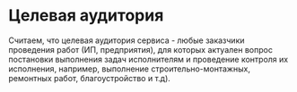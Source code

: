 # Целевая аудитория

Считаем, что целевая аудитория сервиса - любые заказчики проведения работ (ИП, предприятия), для которых актуален 
вопрос постановки выполнения задач исполнителям и проведение контроля их исполнения, например, выполнение 
строительно-монтажных, ремонтных работ, благоустройство и т.д).


